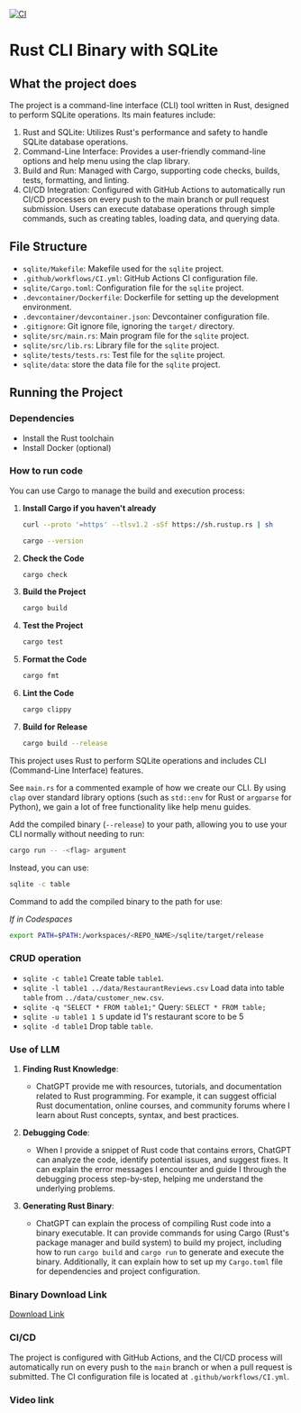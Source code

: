 [![CI](https://github.com/nogibjj/ids-706-w7-jingxuan-li/actions/workflows/CI.yml/badge.svg)](https://github.com/nogibjj/ids-706-w7-jingxuan-li/actions/workflows/CI.yml)

# Rust CLI Binary with SQLite
## What the project does
The project is a command-line interface (CLI) tool written in Rust, designed to perform SQLite operations. Its main features include:
1. Rust and SQLite: Utilizes Rust's performance and safety to handle SQLite database operations.
2. Command-Line Interface: Provides a user-friendly command-line options and help menu using the clap library.
3. Build and Run: Managed with Cargo, supporting code checks, builds, tests, formatting, and linting.
4. CI/CD Integration: Configured with GitHub Actions to automatically run CI/CD processes on every push to the main branch or pull request submission.
Users can execute database operations through simple commands, such as creating tables, loading data, and querying data.

## File Structure

- `sqlite/Makefile`: Makefile used for the `sqlite` project.
- `.github/workflows/CI.yml`: GitHub Actions CI configuration file.
- `sqlite/Cargo.toml`: Configuration file for the `sqlite` project.
- `.devcontainer/Dockerfile`: Dockerfile for setting up the development environment.
- `.devcontainer/devcontainer.json`: Devcontainer configuration file.
- `.gitignore`: Git ignore file, ignoring the `target/` directory.
- `sqlite/src/main.rs`: Main program file for the `sqlite` project.
- `sqlite/src/lib.rs`: Library file for the `sqlite` project.
- `sqlite/tests/tests.rs`: Test file for the `sqlite` project.
- `sqlite/data`: store the data file for the `sqlite` project.
## Running the Project

### Dependencies

- Install the Rust toolchain
- Install Docker (optional)

### How to run code

You can use Cargo to manage the build and execution process:

1. **Install Cargo if you haven't already**
    ```bash
    curl --proto '=https' --tlsv1.2 -sSf https://sh.rustup.rs | sh
    ```
    ```bash
    cargo --version
    ```
2. **Check the Code**
    ```bash
    cargo check
    ```
3. **Build the Project**
    ```bash
    cargo build
    ```
4. **Test the Project**
    ```bash
    cargo test
    ```
5. **Format the Code**
    ```bash
    cargo fmt
    ```
6. **Lint the Code**
    ```bash
    cargo clippy
    ```
7. **Build for Release**
    ```bash
    cargo build --release
    ```


This project uses Rust to perform SQLite operations and includes CLI (Command-Line Interface) features.

See `main.rs` for a commented example of how we create our CLI. By using `clap` over standard library options (such as `std::env` for Rust or `argparse` for Python), we gain a lot of free functionality like help menu guides.

Add the compiled binary (`--release`) to your path, allowing you to use your CLI normally without needing to run:

```bash
cargo run -- -<flag> argument
```

Instead, you can use:

```bash
sqlite -c table
```

Command to add the compiled binary to the path for use:

*If in Codespaces*

```bash
export PATH=$PATH:/workspaces/<REPO_NAME>/sqlite/target/release
```


### CRUD operation
- `sqlite -c table1` Create table `table1`.
- `sqlite -l table1 ../data/RestaurantReviews.csv` Load data into table `table` from `../data/customer_new.csv`.
- `sqlite -q "SELECT * FROM table1;"` Query: `SELECT * FROM table;`
- `sqlite -u table1 1 5` update id 1's restaurant score to be 5
- `sqlite -d table1` Drop table `table`.

### Use of LLM
1. **Finding Rust Knowledge**: 
   - ChatGPT provide me with resources, tutorials, and documentation related to Rust programming. For example, it can suggest official Rust documentation, online courses, and community forums where I learn about Rust concepts, syntax, and best practices.

2. **Debugging Code**: 
   - When I provide a snippet of Rust code that contains errors, ChatGPT can analyze the code, identify potential issues, and suggest fixes. It can explain the error messages I encounter and guide I through the debugging process step-by-step, helping me understand the underlying problems.

3. **Generating Rust Binary**: 
   - ChatGPT can explain the process of compiling Rust code into a binary executable. It can provide commands for using Cargo (Rust's package manager and build system) to build my project, including how to run `cargo build` and `cargo run` to generate and execute the binary. Additionally, it can explain how to set up my `Cargo.toml` file for dependencies and project configuration.



### Binary Download Link
[Download Link](https://github.com/nogibjj/ids-706-w7-jingxuan-li/actions/runs/11491604094/artifacts/2096849372)



### CI/CD

The project is configured with GitHub Actions, and the CI/CD process will automatically run on every push to the `main` branch or when a pull request is submitted. The CI configuration file is located at `.github/workflows/CI.yml`.

### Video link

